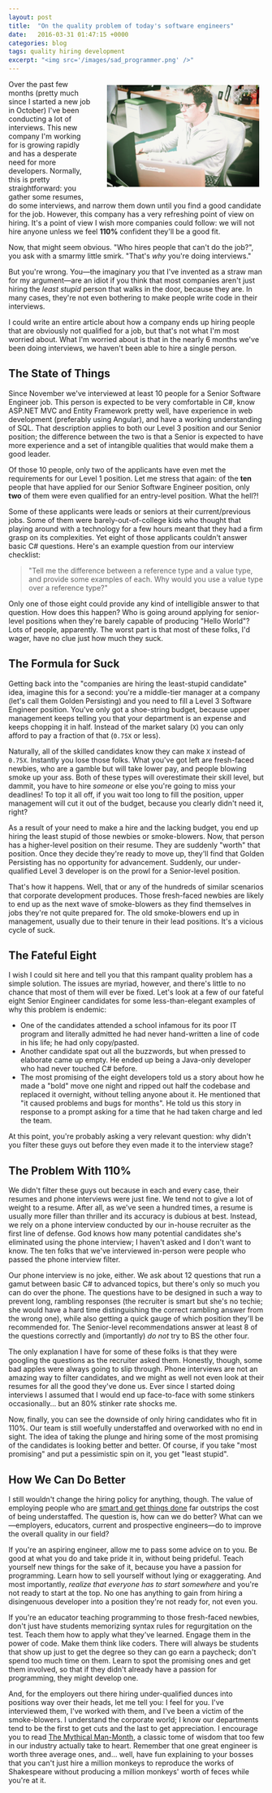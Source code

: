 ```yaml
---
layout: post
title:  "On the quality problem of today's software engineers"
date:   2016-03-31 01:47:15 +0000
categories: blog
tags: quality hiring development
excerpt: "<img src='/images/sad_programmer.png' />"
---
```


<div style="float: right; padding: 10px 10px 10px 30px; min-width: 100px; max-width: 300px;">
<img src="/images/sad_programmer.png" />
</div>

Over the past few months (pretty much since I started a new job in October) I've been conducting a lot of interviews. This new company I'm working for is growing rapidly and has a desperate need for more developers. Normally, this is pretty straightforward: you gather some resumes, do some interviews, and narrow them down until you find a good candidate for the job. However, this company has a very refreshing point of view on hiring. It's a point of view I wish more companies could follow: we will not hire anyone unless we feel **110%** confident they'll be a good fit.

Now, that might seem obvious. "Who hires people that can't do the job?", you ask with a smarmy little smirk. "That's _why_ you're doing interviews." 

But you're wrong. You—the imaginary _you_ that I've invented as a straw man for my argument—are an idiot if you think that most companies aren't just hiring the _least stupid_ person that walks in the door, because they are. In many cases, they're not even bothering to make people write code in their interviews.

I could write an entire article about how a company ends up hiring people that are obviously not qualified for a job, but that's not what I'm most worried about. What I'm worried about is that in the nearly 6 months we've been doing interviews, we haven't been able to hire a single person.

## The State of Things

Since November we've interviewed at least 10 people for a Senior Software Engineer job. This person is expected to be very comfortable in C#, know ASP.NET MVC and Entity Framework pretty well, have experience in web development (preferably using Angular), and have a working understanding of SQL. That description applies to both our Level 3 position and our Senior position; the difference between the two is that a Senior is expected to have more experience and a set of intangible qualities that would make them a good leader.

Of those 10 people, only two of the applicants have even met the requirements for our Level 1 position. Let me stress that again: of the **ten** people that have applied for our Senior Software Engineer position, only **two** of them were even qualified for an entry-level position. What the hell?!

Some of these applicants were leads or seniors at their current/previous jobs. Some of them were barely-out-of-college kids who thought that playing around with a technology for a few hours meant that they had a firm grasp on its complexities. Yet eight of those applicants couldn't answer basic C# questions. Here's an example question from our interview checklist:

> "Tell me the difference between a reference type and a value type, and provide some examples of each. Why would you use a value type over a reference type?"

Only one of those eight could provide any kind of intelligible answer to that question. How does this happen? Who is going around applying for senior-level positions when they're barely capable of producing "Hello World"? Lots of people, apparently. The worst part is that most of these folks, I'd wager, have no clue just how much they suck.

## The Formula for Suck

Getting back into the "companies are hiring the least-stupid candidate" idea, imagine this for a second: you're a middle-tier manager at a company (let's call them Golden Persisting) and you need to fill a Level 3 Software Engineer position. You've only got a shoe-string budget, because upper management keeps telling you that your department is an expense and keeps chopping it in half. Instead of the market salary (`X`) you can only afford to pay a fraction of that (`0.75X` or less).

Naturally, all of the skilled candidates know they can make `X` instead of `0.75X`. Instantly you lose those folks. What you've got left are fresh-faced newbies, who are a gamble but will take lower pay, and people blowing smoke up your ass. Both of these types will overestimate their skill level, but dammit, you have to hire _someone_ or else you're going to miss your deadlines! To top it all off, if you wait too long to fill the position, upper management will cut it out of the budget, because you clearly didn't need it, right?

As a result of your need to make a hire and the lacking budget, you end up hiring the least stupid of those newbies or smoke-blowers. Now, that person has a higher-level position on their resume. They are suddenly "worth" that position. Once they decide they're ready to move up, they'll find that Golden Persisting has no opportunity for advancement. Suddenly, our under-qualified Level 3 developer is on the prowl for a Senior-level position.

That's how it happens. Well, that or any of the hundreds of similar scenarios that corporate development produces. Those fresh-faced newbies are likely to end up as the next wave of smoke-blowers as they find themselves in jobs they're not quite prepared for. The old smoke-blowers end up in management, usually due to their tenure in their lead positions. It's a vicious cycle of suck.

## The Fateful Eight

I wish I could sit here and tell you that this rampant quality problem has a simple solution. The issues are myriad, however, and there's little to no chance that most of them will ever be fixed. Let's look at a few of our fateful eight Senior Engineer candidates for some less-than-elegant examples of why this problem is endemic:

* One of the candidates attended a school infamous for its poor IT program and literally admitted he had never hand-written a line of code in his life; he had only copy/pasted.
* Another candidate spat out all the buzzwords, but when pressed to elaborate came up empty. He ended up being a Java-only developer who had never touched C# before.
* The most promising of the eight developers told us a story about how he made a "bold" move one night and ripped out half the codebase and replaced it overnight, without telling anyone about it. He mentioned that "it caused problems and bugs for months". He told us this story in response to a prompt asking for a time that he had taken charge and led the team.

At this point, you're probably asking a very relevant question: why didn't you filter these guys out before they even made it to the interview stage?

## The Problem With 110%

We didn't filter these guys out because in each and every case, their resumes and phone interviews were just fine. We tend not to give a lot of weight to a resume. After all, as we've seen a hundred times, a resume is usually more filler than thriller and its accuracy is dubious at best. Instead, we rely on a phone interview conducted by our in-house recruiter as the first line of defense. God knows how many potential candidates she's eliminated using the phone interview; I haven't asked and I don't want to know. The ten folks that we've interviewed in-person were people who passed the phone interview filter.

Our phone interview is no joke, either. We ask about 12 questions that run a gamut between basic C# to advanced topics, but there's only so much you can do over the phone. The questions have to be designed in such a way to prevent long, rambling responses (the recruiter is smart but she's no techie; she would have a hard time distinguishing the correct rambling answer from the wrong one), while also getting a quick gauge of which position they'll be recommended for. The Senior-level recommendations answer at least 8 of the questions correctly and (importantly) _do not_ try to BS the other four.

The only explanation I have for some of these folks is that they were googling the questions as the recruiter asked them. Honestly, though, some bad apples were always going to slip through. Phone interviews are not an amazing way to filter candidates, and we might as well not even look at their resumes for all the good they've done us. Ever since I started doing interviews I assumed that I would end up face-to-face with some stinkers occasionally... but an 80% stinker rate shocks me.

Now, finally, you can see the downside of only hiring candidates who fit in 110%. Our team is still woefully understaffed and overworked with no end in sight. The idea of taking the plunge and hiring some of the most promising of the candidates is looking better and better. Of course, if you take "most promising" and put a pessimistic spin on it, you get "least stupid".

## How We Can Do Better

I still wouldn't change the hiring policy for anything, though. The value of employing people who are [smart and get things done](http://www.joelonsoftware.com/articles/GuerrillaInterviewing3.html) far outstrips the cost of being understaffed. The question is, how can we do better? What can we—employers, educators, current and prospective engineers—do to improve the overall quality in our field?

If you're an aspiring engineer, allow me to pass some advice on to you. Be good at what you do and take pride it in, without being prideful. Teach yourself new things for the sake of it, because you have a passion for programming. Learn how to sell yourself without lying or exaggerating. And most importantly, _realize that everyone has to start somewhere_ and you're not ready to start at the top. No one has anything to gain from hiring a disingenuous developer into a position they're not ready for, not even you.

If you're an educator teaching programming to those fresh-faced newbies, don't just have students memorizing syntax rules for regurgitation on the test. Teach them how to apply what they've learned. Engage them in the power of code. Make them think like coders. There will always be students that show up just to get the degree so they can go earn a paycheck; don't spend too much time on them. Learn to spot the promising ones and get them involved, so that if they didn't already have a passion for programming, they might develop one.

And, for the employers out there hiring under-qualified dunces into positions way over their heads, let me tell you: I feel for you. I've interviewed them, I've worked with them, and I've been a victim of the smoke-blowers. I understand the corporate world; I know our departments tend to be the first to get cuts and the last to get appreciation. I encourage you to read [The Mythical Man-Month](http://amzn.com/0201835959), a classic tome of wisdom that too few in our industry actually take to heart. Remember that one great engineer is worth three average ones, and... well, have fun explaining to your bosses that you can't just hire a million monkeys to reproduce the works of Shakespeare without producing a million monkeys' worth of feces while you're at it.
